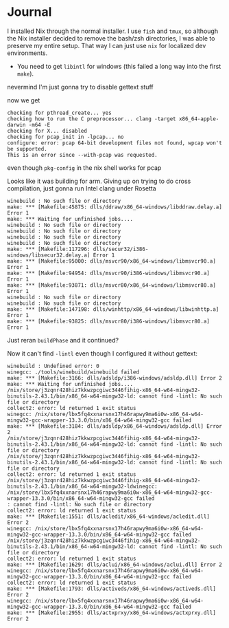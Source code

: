 # Journal

I installed Nix through the normal installer.
I use `fish` and `tmux`, so although the Nix installer decided to remove the bash/zsh directories, I was able to preserve my entire setup.
That way I can just use `nix` for localized dev environments.

 - You need to get `libintl` for windows (this failed a long way into the first `make`).

 nevermind I'm just gonna try to disable gettext stuff

now we get 

```
checking for pthread_create... yes
checking how to run the C preprocessor... clang -target x86_64-apple-darwin -m64 -E
checking for X... disabled
checking for pcap_init in -lpcap... no
configure: error: pcap 64-bit development files not found, wpcap won't be supported.
This is an error since --with-pcap was requested.
```
even though `pkg-config` in the nix shell works for pcap

Looks like it was building for arm. Giving up on trying to do cross compilation, just gonna run Intel clang under Rosetta

```
winebuild : No such file or directory
make: *** [Makefile:45875: dlls/ddraw/x86_64-windows/libddraw.delay.a] Error 1
make: *** Waiting for unfinished jobs....
winebuild : No such file or directory
winebuild : No such file or directory
winebuild : No such file or directory
winebuild : No such file or directory
make: *** [Makefile:117296: dlls/secur32/i386-windows/libsecur32.delay.a] Error 1
make: *** [Makefile:95000: dlls/msvcr90/x86_64-windows/libmsvcr90.a] Error 1
make: *** [Makefile:94954: dlls/msvcr90/i386-windows/libmsvcr90.a] Error 1
make: *** [Makefile:93871: dlls/msvcr80/x86_64-windows/libmsvcr80.a] Error 1
winebuild : No such file or directory
winebuild : No such file or directory
make: *** [Makefile:147198: dlls/winhttp/x86_64-windows/libwinhttp.a] Error 1
make: *** [Makefile:93825: dlls/msvcr80/i386-windows/libmsvcr80.a] Error 1
```

Just reran `buildPhase` and it continued?

Now it can't find `-lintl` even though I configured it without gettext:

```
winebuild : Undefined error: 0
winegcc: ./tools/winebuild/winebuild failed
make: *** [Makefile:3166: dlls/adsldp/i386-windows/adsldp.dll] Error 2
make: *** Waiting for unfinished jobs....
/nix/store/j3zqnr428hiz7kkwzpcgiwc3446fihig-x86_64-w64-mingw32-binutils-2.43.1/bin/x86_64-w64-mingw32-ld: cannot find -lintl: No such file or directory
collect2: error: ld returned 1 exit status
winegcc: /nix/store/lbx5fq4xxnarsnx17h46rapwy9ma6i0w-x86_64-w64-mingw32-gcc-wrapper-13.3.0/bin/x86_64-w64-mingw32-gcc failed
make: *** [Makefile:3184: dlls/adsldp/x86_64-windows/adsldp.dll] Error 2
/nix/store/j3zqnr428hiz7kkwzpcgiwc3446fihig-x86_64-w64-mingw32-binutils-2.43.1/bin/x86_64-w64-mingw32-ld: cannot find -lintl: No such file or directory
/nix/store/j3zqnr428hiz7kkwzpcgiwc3446fihig-x86_64-w64-mingw32-binutils-2.43.1/bin/x86_64-w64-mingw32-ld: cannot find -lintl: No such file or directory
collect2: error: ld returned 1 exit status
/nix/store/j3zqnr428hiz7kkwzpcgiwc3446fihig-x86_64-w64-mingw32-binutils-2.43.1/bin/x86_64-w64-mingw32-ldwinegcc: /nix/store/lbx5fq4xxnarsnx17h46rapwy9ma6i0w-x86_64-w64-mingw32-gcc-wrapper-13.3.0/bin/x86_64-w64-mingw32-gcc failed
: cannot find -lintl: No such file or directory
collect2: error: ld returned 1 exit status
make: *** [Makefile:1551: dlls/acledit/x86_64-windows/acledit.dll] Error 2
winegcc: /nix/store/lbx5fq4xxnarsnx17h46rapwy9ma6i0w-x86_64-w64-mingw32-gcc-wrapper-13.3.0/bin/x86_64-w64-mingw32-gcc failed
/nix/store/j3zqnr428hiz7kkwzpcgiwc3446fihig-x86_64-w64-mingw32-binutils-2.43.1/bin/x86_64-w64-mingw32-ld: cannot find -lintl: No such file or directory
collect2: error: ld returned 1 exit status
make: *** [Makefile:1629: dlls/aclui/x86_64-windows/aclui.dll] Error 2
winegcc: /nix/store/lbx5fq4xxnarsnx17h46rapwy9ma6i0w-x86_64-w64-mingw32-gcc-wrapper-13.3.0/bin/x86_64-w64-mingw32-gcc failed
collect2: error: ld returned 1 exit status
make: *** [Makefile:1793: dlls/activeds/x86_64-windows/activeds.dll] Error 2
winegcc: /nix/store/lbx5fq4xxnarsnx17h46rapwy9ma6i0w-x86_64-w64-mingw32-gcc-wrapper-13.3.0/bin/x86_64-w64-mingw32-gcc failed
make: *** [Makefile:2955: dlls/actxprxy/x86_64-windows/actxprxy.dll] Error 2
```
